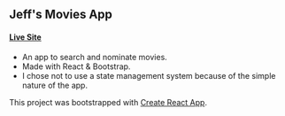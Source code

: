 ## Jeff's Movies App

#### [Live Site](https://omdb-app-8bxykaiju.vercel.app/)

- An app to search and nominate movies.
- Made with React & Bootstrap.
- I chose not to use a state management system because of the simple nature of the app.

This project was bootstrapped with [Create React App](https://github.com/facebook/create-react-app).
